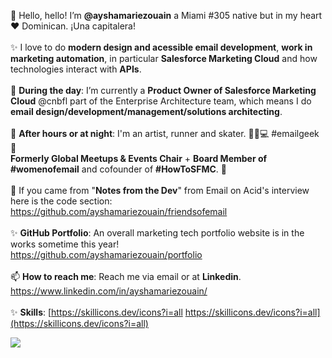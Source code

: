 👋 Hello, hello! I’m <b>@ayshamariezouain</b> a Miami #305 native but in my heart ❤️ Dominican. ¡Una capitalera! 
<br><br>
✨ I love to do <b>modern design and acessible email development</b>, <b>work in marketing automation</b>, in particular <b>Salesforce Marketing Cloud</b> and how technologies interact with <b>APIs</b>. 
<br><br>
🌱 <b>During the day</b>: I’m currently a <b>Product Owner of Salesforce Marketing Cloud</b> @cnbfl part of the Enterprise Architecture team, which means I do <b>email design/development/management/solutions architecting</b>. 
<br><br>
🌙 <b>After hours or at night</b>: I'm an artist, runner and skater. 👟🐶💻 #emailgeek 💌 <br> <b>Formerly Global Meetups & Events Chair</b> + <b>Board Member of #womenofemail</b> and cofounder of <b>#HowToSFMC</b>. 🐐
<br><br>
💪 If you came from "<b>Notes from the Dev</b>" from Email on Acid's interview here is the code section: <br> https://github.com/ayshamariezouain/friendsofemail
<br><br>
✨ <b>GitHub Portfolio</b>: An overall marketing tech portfolio website is in the works sometime this year! 
<br> https://github.com/ayshamariezouain/portfolio
<br><br>📫 <b>How to reach me</b>: Reach me via email or at <b>Linkedin</b>. <br> https://www.linkedin.com/in/ayshamariezouain/
<br><br>✨ <b>Skills</b>: [https://skillicons.dev/icons?i=all https://skillicons.dev/icons?i=all](https://skillicons.dev/icons?i=all)

<p align="left">
  <a href="https://skillicons.dev">
    <img src="https://skillicons.dev/icons?i=github,apple,html,css,figma,visualstudio,azure,bootstrap,wordpress" />
  </a>
</p>
<!---
ayshamariezouain/ayshamariezouain is a ✨ special ✨ repository because its `README.md` (this file) appears on your GitHub profile.
You can click the Preview link to take a look at your changes.
--->
